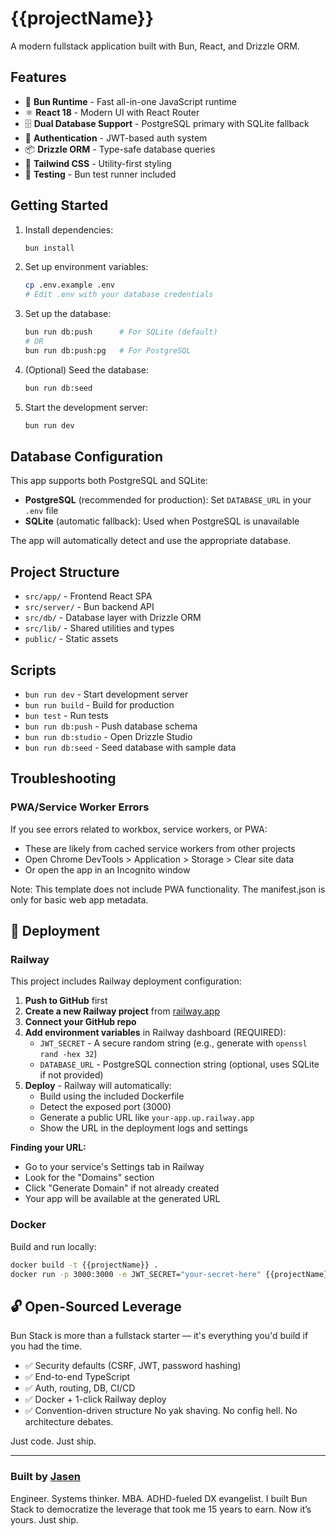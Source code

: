 # {{projectName}}

A modern fullstack application built with Bun, React, and Drizzle ORM.

## Features

- 🚀 **Bun Runtime** - Fast all-in-one JavaScript runtime
- ⚛️ **React 18** - Modern UI with React Router
- 🗄️ **Dual Database Support** - PostgreSQL primary with SQLite fallback
- 🔐 **Authentication** - JWT-based auth system
- 📦 **Drizzle ORM** - Type-safe database queries
- 🎨 **Tailwind CSS** - Utility-first styling
- 🧪 **Testing** - Bun test runner included

## Getting Started

1. Install dependencies:

   ```bash
   bun install
   ```

2. Set up environment variables:

   ```bash
   cp .env.example .env
   # Edit .env with your database credentials
   ```

3. Set up the database:

   ```bash
   bun run db:push      # For SQLite (default)
   # OR
   bun run db:push:pg   # For PostgreSQL
   ```

4. (Optional) Seed the database:

   ```bash
   bun run db:seed
   ```

5. Start the development server:
   ```bash
   bun run dev
   ```

## Database Configuration

This app supports both PostgreSQL and SQLite:

- **PostgreSQL** (recommended for production): Set `DATABASE_URL` in your
  `.env` file
- **SQLite** (automatic fallback): Used when PostgreSQL is unavailable

The app will automatically detect and use the appropriate database.

## Project Structure

- `src/app/` - Frontend React SPA
- `src/server/` - Bun backend API
- `src/db/` - Database layer with Drizzle ORM
- `src/lib/` - Shared utilities and types
- `public/` - Static assets

## Scripts

- `bun run dev` - Start development server
- `bun run build` - Build for production
- `bun test` - Run tests
- `bun run db:push` - Push database schema
- `bun run db:studio` - Open Drizzle Studio
- `bun run db:seed` - Seed database with sample data

## Troubleshooting

### PWA/Service Worker Errors

If you see errors related to workbox, service workers, or PWA:

- These are likely from cached service workers from other projects
- Open Chrome DevTools > Application > Storage > Clear site data
- Or open the app in an Incognito window

Note: This template does not include PWA functionality. The manifest.json is only for basic web app metadata.

## 🚀 Deployment

### Railway

This project includes Railway deployment configuration:

1. **Push to GitHub** first
2. **Create a new Railway project** from [railway.app](https://railway.app)
3. **Connect your GitHub repo**
4. **Add environment variables** in Railway dashboard (REQUIRED):
   - `JWT_SECRET` - A secure random string (e.g., generate with `openssl rand -hex 32`)
   - `DATABASE_URL` - PostgreSQL connection string (optional, uses SQLite if not provided)
5. **Deploy** - Railway will automatically:
   - Build using the included Dockerfile
   - Detect the exposed port (3000)
   - Generate a public URL like `your-app.up.railway.app`
   - Show the URL in the deployment logs and settings

**Finding your URL:**
- Go to your service's Settings tab in Railway
- Look for the "Domains" section
- Click "Generate Domain" if not already created
- Your app will be available at the generated URL


### Docker

Build and run locally:

```bash
docker build -t {{projectName}} .
docker run -p 3000:3000 -e JWT_SECRET="your-secret-here" {{projectName}}
```

## 🔓 Open-Sourced Leverage

Bun Stack is more than a fullstack starter — it's everything you'd build if you had the time.

- ✅ Security defaults (CSRF, JWT, password hashing)
- ✅ End-to-end TypeScript
- ✅ Auth, routing, DB, CI/CD
- ✅ Docker + 1-click Railway deploy
- ✅ Convention-driven structure
No yak shaving. No config hell. No architecture debates.

Just code. Just ship.

---

### Built by [Jasen](https://jasenc.dev)  

Engineer. Systems thinker. MBA. ADHD-fueled DX evangelist.
I built Bun Stack to democratize the leverage that took me 15 years to earn.
Now it’s yours. Just ship.
